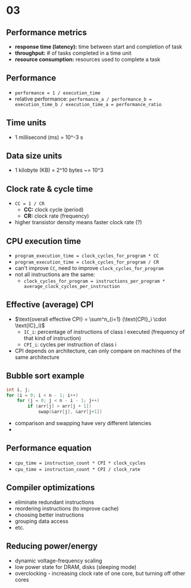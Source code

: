 # 03

## Performance metrics
- **response time (latency):** time between start and completion of task
- **throughput:** # of tasks completed in a time unit
- **resource consumption:** resources used to complete a task

## Performance
- `performance = 1 / execution_time`
- relative performance: `performance_a / performance_b = execution_time_b / execution_time_a = performance_ratio`

## Time units
- 1 millisecond (ms) = 10^-3 s

## Data size units
- 1 kilobyte (KB) = 2^10 bytes ~= 10^3

## Clock rate & cycle time
- `CC = 1 / CR`
    - **CC:** clock cycle (period)
    - **CR:** clock rate (frequency)
- higher transistor density means faster clock rate (?)

## CPU execution time
- `program_execution_time = clock_cycles_for_program * CC`
- `program_execution_time = clock_cycles_for_program / CR`
- can't improve `CC`, need to improve `clock_cycles_for_program`
- not all instructions are the same:
    - `clock_cycles_for_program = instructions_per_program * average_clock_cycles_per_instruction`

## Effective (average) CPI
- $\text{overall effective CPI} = \sum^n_{i=1} (\text{CPI}_i \cdot \text{IC}_i)$
    - `IC_i`: percentage of instructions of class i executed (frequency of that kind of instruction)
    - `CPI_i`:  cycles per instruction of class i
- CPI depends on architecture, can only compare on machines of the same architecture

## Bubble sort example
```c
int i, j;
for (i = 0; i < n - 1; i++)
    for (j = 0; j < n - i - 1; j++)
        if (arr[j] > arr[j + 1])
            swap(&arr[j], &arr[j+1])
```
- comparison and swapping have very different latencies
- 

## Performance equation
- `cpu_time = instruction_count * CPI * clock_cycles`
- `cpu_time = instruction_count * CPI / clock_rate`

## Compiler optimizations
- eliminate redundant instructions
- reordering instructions (to improve cache)
- choosing better instructions
- grouping data access
- etc.

## Reducing power/energy
- dynamic voltage-frequency scaling
- low power state for DRAM, disks (sleeping mode)
- overclocking - increasing clock rate of one core, but turning off other cores


